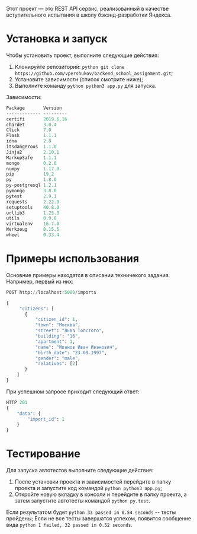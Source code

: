 Этот проект — это REST API сервис, реализованный в качестве вступительного испытания
в школу бэкэнд-разработки Яндекса.

# Установка и запуск

Чтобы установить проект, выполните следующие действия:
1. Клонируйте репозиторий: ```python git clone https://github.com/vpershukov/backend_school_assignment.git```;
2. Установите зависимости (список смотрите ниже);
3. Выполните команду ```python python3 app.py``` для запуска.

Зависимости:
```python
Package       Version
------------- ---------
certifi       2019.6.16
chardet       3.0.4
Click         7.0
Flask         1.1.1
idna          2.8
itsdangerous  1.1.0
Jinja2        2.10.1
MarkupSafe    1.1.1
mongo         0.2.0
numpy         1.17.0
pip           19.2
py            1.8.0
py-postgresql 1.2.1
pymongo       3.8.0
pytest        2.9.1
requests      2.22.0
setuptools    40.8.0
urllib3       1.25.3
utils         0.9.0
virtualenv    16.7.0
Werkzeug      0.15.5
wheel         0.33.4
```

# Примеры использования

Основние примеры находятся в описании техничекого задания. Например, первый из
них:
```python
POST http://localhost:5000/imports

{
     "citizens": [
       {
           "citizen_id": 1,
           "town": "Москва",
           "street": "Льва Толстого",
           "building": "16",
           "apartment": 1,
           "name": "Иванов Иван Иванович",
           "birth_date": "23.09.1997",
           "gender": "male",
           "relatives": [2]
       }
    ]
}
```
При успешном запросе приходит следующий ответ:
```python
HTTP 201
{
    "data": {
        "import_id": 1
    }
}
```

# Тестирование

Для запуска автотестов выполните следующие действия:
1. После установки проекта и зависимостей перейдите в папку проекта и запустите код командой ```python python3 app.py```;
2. Откройте новую вкладку в консоли и перейдите в папку проекта, а затем запустите автотесты командой ```python py.test```.

Если результатом будет ```python 33 passed in 0.54 seconds``` -- тесты пройдены;
Если не все тесты завершатся успехом, появится сообщение вида ```python 1 failed, 32 passed in 0.52 seconds```.
